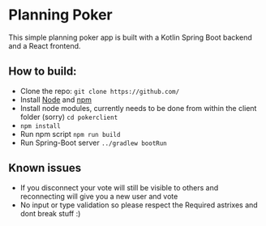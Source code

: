 # Planning Poker
This simple planning poker app is built with a Kotlin Spring Boot backend and a React frontend. 

## How to build:
- Clone the repo: `git clone https://github.com/`
- Install [Node](https://nodejs.org) and [npm](https://www.npmjs.com)
- Install node modules, currently needs to be done from within the client folder (sorry) `cd pokerclient`
-  `npm install`
- Run npm script `npm run build`
- Run Spring-Boot server `../gradlew bootRun`

## Known issues
* If you disconnect your vote will still be visible to others and reconnecting will give you a new user and vote
* No input or type validation so please respect the Required astrixes and dont break stuff :)